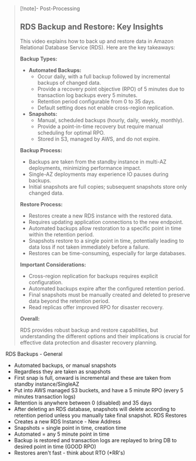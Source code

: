 
>[!note]- Post-Processing
>## RDS Backup and Restore: Key Insights
>
>This video explains how to back up and restore data in Amazon Relational Database Service (RDS). Here are the key takeaways:
>
>**Backup Types:**
>
>* **Automated Backups:**
>    * Occur daily, with a full backup followed by incremental backups of changed data.
>    * Provide a recovery point objective (RPO) of 5 minutes due to transaction log backups every 5 minutes.
>    * Retention period configurable from 0 to 35 days.
>    * Default setting does not enable cross-region replication.
>* **Snapshots:**
>    * Manual, scheduled backups (hourly, daily, weekly, monthly).
>    * Provide a point-in-time recovery but require manual scheduling for optimal RPO.
>    * Stored in S3, managed by AWS, and do not expire.
>
>**Backup Process:**
>
>* Backups are taken from the standby instance in multi-AZ deployments, minimizing performance impact.
>* Single-AZ deployments may experience IO pauses during backups.
>* Initial snapshots are full copies; subsequent snapshots store only changed data.
>
>**Restore Process:**
>
>* Restores create a new RDS instance with the restored data.
>* Requires updating application connections to the new endpoint.
>* Automated backups allow restoration to a specific point in time within the retention period.
>* Snapshots restore to a single point in time, potentially leading to data loss if not taken immediately before a failure.
>* Restores can be time-consuming, especially for large databases.
>
>**Important Considerations:**
>
>* Cross-region replication for backups requires explicit configuration.
>* Automated backups expire after the configured retention period.
>* Final snapshots must be manually created and deleted to preserve data beyond the retention period.
>* Read replicas offer improved RPO for disaster recovery.
>
>
>**Overall:**
>
>RDS provides robust backup and restore capabilities, but understanding the different options and their implications is crucial for effective data protection and disaster recovery planning.
>

RDS Backups - General
- Automated backups, or manual snapshots
- Regardless they are taken as snapshots
- First snap is full, onward is incremental and these are taken from standby instance/SingleAZ
- Put into AWS managed S3 buckets, and have a 5 minute RPO (every 5 minutes transaction logs)
- Retention is anywhere between 0 (disabled) and 35 days
- After deleting an RDS database, snapshots will delete according to retention period unless you manually take final snapshot.
RDS Restores
- Creates a new RDS Instance - New Address
- Snapshots = single point in time, creation time
- Automated = any 5 minute point in time
- Backup is restored and transaction logs are replayed to bring DB to desired point in time (GOOD RPO)
- Restores aren't fast - think about RTO (*RR's)

